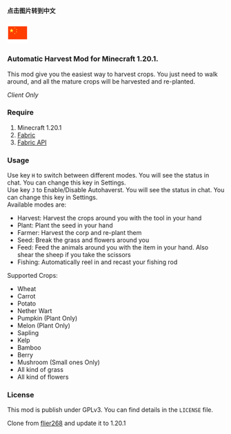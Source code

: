 #### 点击图片转到中文
<a href=Readme.md><img src=".github/icon/CHINA.png"></a>

### Automatic Harvest Mod for Minecraft 1.20.1.
This mod give you the easiest way to harvest crops.
You just need to walk around, and all the mature crops will be harvested and re-planted.

*Client Only*

### Require
1. Minecraft 1.20.1
2. [Fabric](https://fabricmc.net/wiki/install)
3. [Fabric API](https://www.curseforge.com/minecraft/mc-mods/fabric-api)

### Usage
Use key `H` to switch between different modes. You will see the status in chat. You can change this key in Settings.  
Use key `J` to Enable/Disable Autohaverst. You will see the status in chat. You can change this key in Settings.  
Available modes are:  

- Harvest: Harvest the crops around you with the tool in your hand
- Plant: Plant the seed in your hand
- Farmer: Harvest the corp and re-plant them
- Seed: Break the grass and flowers around you
- Feed: Feed the animals around you with the item in your hand. Also shear the sheep if you take the scissors
- Fishing: Automatically reel in and recast your fishing rod 

Supported Crops:

- Wheat
- Carrot
- Potato
- Nether Wart
- Pumpkin (Plant Only)
- Melon (Plant Only)
- Sapling
- Kelp
- Bamboo
- Berry
- Mushroom (Small ones Only)
- All kind of grass
- All kind of flowers

### License
This mod is publish under GPLv3.
You can find details in the `LICENSE` file.

Clone from [flier268](https://github.com/flier268/AutoHarvestMod) and update it to 1.20.1